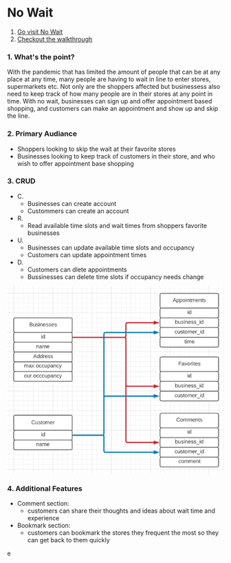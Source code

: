 # No Wait

1. [Go visit No Wait](https://rh-itp405-final.herokuapp.com)
2. [Checkout the walkthrough](https://usc.zoom.us/rec/play/_81DWbUnJ5wUZVhW7xB5TQEVj2u1QDGAfQNWKX6tFfs-4oNXfS_RXeQwbqDpntf6vUKRtEPyFZKi2Wqn.FRjDEg7Wn9sFfg-_?continueMode=true)

### 1. What's the point?
With the pandemic that has limited the amount of people that can be at any place at any time, many people are having to wait in line to enter stores, supermarkets etc.
Not only are the shoppers affected but businessess also need to keep track of how many people are in their stores at any point in time. With no wait, businesses can sign up
and offer appointment based shopping, and customers can make an appointment and show up and skip the line. 

### 2. Primary Audiance
 - Shoppers looking to skip the wait at their favorite stores
 - Businesses looking to keep track of customers in their store, and who wish to offer appointment base shopping

### 3. CRUD
 - C.
     - Businesses can create account
     - Custommers can create an account
 - R. 
     - Read available time slots and wait times from shoppers favorite businesses
 - U.
     - Businesses can update available time slots and occupancy 
     - Customers can update appointment times
 - D. 
    - Customers can dlete appointments
    - Bussinesses can delete time slots if occupancy needs change

![Database schema](/assets/images/itp405_final_db_diagram.png)


### 4. Additional Features
 - Comment section:
     - customers can share their thoughts and ideas about wait time and experience
 - Bookmark section:
     - customers can bookmark the stores they frequent the most so they can get back to them quickly

e
